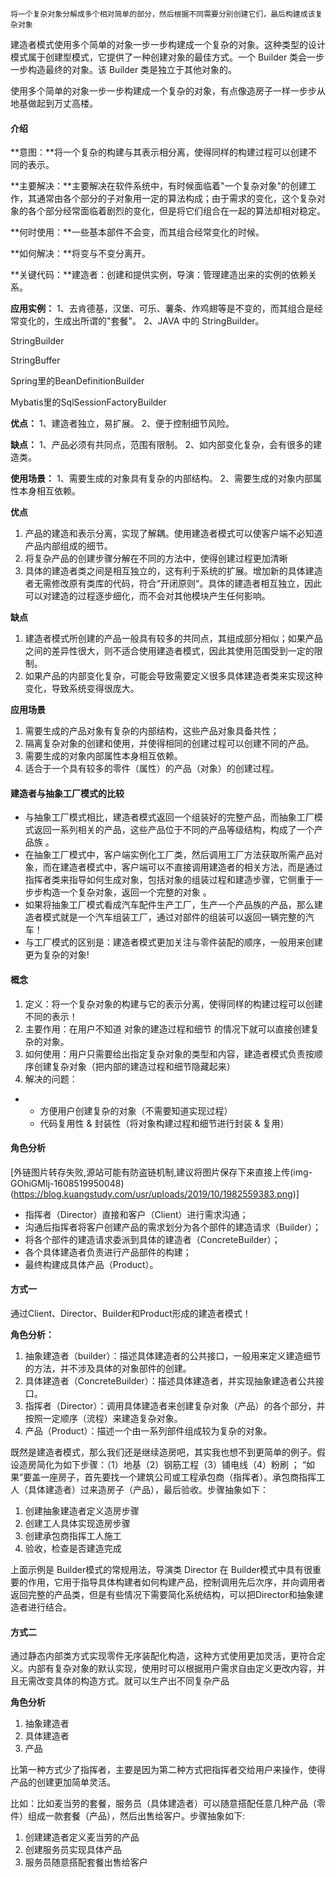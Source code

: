 ```plain
将一个复杂对象分解成多个相对简单的部分，然后根据不同需要分别创建它们，最后构建成该复杂对象
```



建造者模式使用多个简单的对象一步一步构建成一个复杂的对象。这种类型的设计模式属于创建型模式，它提供了一种创建对象的最佳方式。一个 Builder 类会一步一步构造最终的对象。该 Builder 类是独立于其他对象的。



使用多个简单的对象一步一步构建成一个复杂的对象，有点像造房子一样一步步从地基做起到万丈高楼。



#### 介绍



**意图：**将一个复杂的构建与其表示相分离，使得同样的构建过程可以创建不同的表示。



**主要解决：**主要解决在软件系统中，有时候面临着"一个复杂对象"的创建工作，其通常由各个部分的子对象用一定的算法构成；由于需求的变化，这个复杂对象的各个部分经常面临着剧烈的变化，但是将它们组合在一起的算法却相对稳定。



**何时使用：**一些基本部件不会变，而其组合经常变化的时候。



**如何解决：**将变与不变分离开。



**关键代码：**建造者：创建和提供实例，导演：管理建造出来的实例的依赖关系。



**应用实例：** 1、去肯德基，汉堡、可乐、薯条、炸鸡翅等是不变的，而其组合是经常变化的，生成出所谓的"套餐"。 2、JAVA 中的 StringBuilder。



StringBuilder

StringBuffer

Spring里的BeanDefinitionBuilder

Mybatis里的SqlSessionFactoryBuilder



**优点：** 1、建造者独立，易扩展。 2、便于控制细节风险。



**缺点：** 1、产品必须有共同点，范围有限制。 2、如内部变化复杂，会有很多的建造类。



**使用场景：** 1、需要生成的对象具有复杂的内部结构。 2、需要生成的对象内部属性本身相互依赖。



**优点**



1. 产品的建造和表示分离，实现了解耦。使用建造者模式可以使客户端不必知道产品内部组成的细节。
2. 将复杂产品的创建步骤分解在不同的方法中，使得创建过程更加清晰
3. 具体的建造者类之间是相互独立的，这有利于系统的扩展。增加新的具体建造者无需修改原有类库的代码，符合“开闭原则“。具体的建造者相互独立，因此可以对建造的过程逐步细化，而不会对其他模块产生任何影响。



**缺点**



1. 建造者模式所创建的产品一般具有较多的共同点，其组成部分相似；如果产品之间的差异性很大，则不适合使用建造者模式，因此其使用范围受到一定的限制。
2. 如果产品的内部变化复杂，可能会导致需要定义很多具体建造者类来实现这种变化，导致系统变得很庞大。



**应用场景**



1. 需要生成的产品对象有复杂的内部结构，这些产品对象具备共性；
2. 隔离复杂对象的创建和使用，并使得相同的创建过程可以创建不同的产品。
3. 需要生成的对象内部属性本身相互依赖。
4. 适合于一个具有较多的零件（属性）的产品（对象）的创建过程。



#### 建造者与抽象工厂模式的比较



- 与抽象工厂模式相比，建造者模式返回一个组装好的完整产品，而抽象工厂模式返回一系列相关的产品，这些产品位于不同的产品等级结构，构成了一个产品族 。
- 在抽象工厂模式中，客户端实例化工厂类，然后调用工厂方法获取所需产品对象，而在建造者模式中，客户端可以不直接调用建造者的相关方法，而是通过指挥者类来指导如何生成对象，包括对象的组装过程和建造步骤，它侧重于一步步构造一个复杂对象，返回一个完整的对象 。
- 如果将抽象工厂模式看成汽车配件生产工厂，生产一个产品族的产品，那么建造者模式就是一个汽车组装工厂，通过对部件的组装可以返回一辆完整的汽车！
- 与工厂模式的区别是：建造者模式更加关注与零件装配的顺序，一般用来创建更为复杂的对象!



#### 概念



1. 定义：将一个复杂对象的构建与它的表示分离，使得同样的构建过程可以创建不同的表示！
2. 主要作用：在用户不知道 对象的建造过程和细节 的情况下就可以直接创建复杂的对象。
3. 如何使用：用户只需要给出指定复杂对象的类型和内容，建造者模式负责按顺序创建复杂对象（把内部的建造过程和细节隐藏起来）
4. 解决的问题：

- - 方便用户创建复杂的对象（不需要知道实现过程）
  - 代码复用性 & 封装性（将对象构建过程和细节进行封装 & 复用）



#### 角色分析



[外链图片转存失败,源站可能有防盗链机制,建议将图片保存下来直接上传(img-GOhiGMIj-1608519950048)(https://blog.kuangstudy.com/usr/uploads/2019/10/1982559383.png)]



- 指挥者（Director）直接和客户（Client）进行需求沟通；
- 沟通后指挥者将客户创建产品的需求划分为各个部件的建造请求（Builder）；
- 将各个部件的建造请求委派到具体的建造者（ConcreteBuilder）；
- 各个具体建造者负责进行产品部件的构建；
- 最终构建成具体产品（Product）。



#### 方式一



通过Client、Director、Builder和Product形成的建造者模式！



**角色分析：**



1. 抽象建造者（builder）：描述具体建造者的公共接口，一般用来定义建造细节的方法，并不涉及具体的对象部件的创建。
2. 具体建造者（ConcreteBuilder）：描述具体建造者，并实现抽象建造者公共接口。
3. 指挥者（Director）：调用具体建造者来创建复杂对象（产品）的各个部分，并按照一定顺序（流程）来建造复杂对象。
4. 产品（Product）：描述一个由一系列部件组成较为复杂的对象。



既然是建造者模式，那么我们还是继续造房吧，其实我也想不到更简单的例子。假设造房简化为如下步骤：（1）地基（2）钢筋工程（3）铺电线（4）粉刷 ； “如果”要盖一座房子，首先要找一个建筑公司或工程承包商（指挥者）。承包商指挥工人（具体建造者）过来造房子（产品），最后验收。步骤抽象如下：



1. 创建抽象建造者定义造房步骤
2. 创建工人具体实现造房步骤
3. 创建承包商指挥工人施工
4. 验收，检查是否建造完成



上面示例是 Builder模式的常规用法，导演类 Director 在 Builder模式中具有很重要的作用，它用于指导具体构建者如何构建产品，控制调用先后次序，并向调用者返回完整的产品类，但是有些情况下需要简化系统结构，可以把Director和抽象建造者进行结合。



#### 方式二



通过静态内部类方式实现零件无序装配化构造，这种方式使用更加灵活，更符合定义。内部有复杂对象的默认实现，使用时可以根据用户需求自由定义更改内容，并且无需改变具体的构造方式。就可以生产出不同复杂产品



**角色分析**



1. 抽象建造者
2. 具体建造者
3. 产品



比第一种方式少了指挥者，主要是因为第二种方式把指挥者交给用户来操作，使得产品的创建更加简单灵活。



比如：比如麦当劳的套餐，服务员（具体建造者）可以随意搭配任意几种产品（零件）组成一款套餐（产品），然后出售给客户。步骤抽象如下:



1. 创建建造者定义麦当劳的产品
2. 创建服务员实现具体产品
3. 服务员随意搭配套餐出售给客户